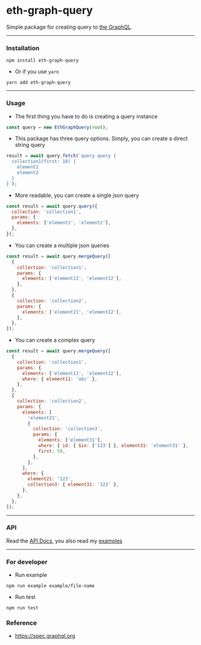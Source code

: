 <h1>
eth-graph-query
</h1>

Simple package for creating query to [the GraphQL](https://thegraph.com/).

---

### Installation

```shell
npm install eth-graph-query

```

- Or if you use `yarn`

```shell
yarn add eth-graph-query
```

---

### Usage

- The first thing you have to do is creating a query instance

```js
const query = new EthGraphQuery(root);
```

- This package has three query options. Simply, you can create a direct string query

```js
result = await query.fetch(`query query {
  collection1(first: 10) {
    element1
    element2
  }
}`);
```

- More readable, you can create a single json query

```js
const result = await query.query({
  collection: 'collection1',
  params: {
    elements: ['element1', 'element2'],
  },
});
```

- You can create a multiple json queries

```js
const result = await query.mergeQuery([
  {
    collection: 'collection1',
    params: {
      elements: ['element11', 'element12'],
    },
  },
  {
    collection: 'collection2',
    params: {
      elements: ['element21', 'element22'],
    },
  },
]);
```

- You can create a complex query

```js
const result = await query.mergeQuery([
  {
    collection: 'collection1',
    params: {
      elements: ['element11', 'element12'],
      where: { element11: 'abc' },
    },
  },
  {
    collection: 'collection2',
    params: {
      elements: [
        'element21',
        {
          collection: 'collection3',
          params: {
            elements: ['element31'],
            where: { id: { $in: ['123'] }, element31: 'element31' },
            first: 50,
          },
        },
      ],
      where: {
        element21: '123',
        collection3: { element31: '123' },
      },
    },
  },
]);
```

---

### API

Read the [API Docs](https://github.com/phamhongphuc1999/eth-graph-query/blob/main/documents/api.md), you also read my [examples](https://github.com/phamhongphuc1999/eth-graph-query/blob/main/examples)

---

### For developer

- Run example

```shell
npm run example example/file-name
```

- Run test

```shell
npm run test
```

### Reference

- https://spec.graphql.org
